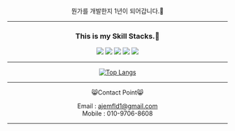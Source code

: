 <div align="center">
  
 뭔가를 개발한지 1년이 되어갑니다.👾

</div>
<div align="center">
  
*****
  
### This is my Skill Stacks.👀
  

<img src="https://img.shields.io/badge/Python-3776AB?style=flat-square&logo=python&logoColor=yellow"/> 
<img src="https://img.shields.io/badge/FastAPI-009688?style=flat-square&logo=FastAPI&logoColor=white"/> 
<img src="https://img.shields.io/badge/Nginx-009639?style=flat-square&logo=NGINX&logoColor=white"/> 
<img src="https://img.shields.io/badge/PostgreSQL-4169E1?style=flat-square&logo=PostgreSQL&logoColor=white"/> 
<img src="https://img.shields.io/badge/AWS-232F3E?style=flat-square&logo=Amazon AWS&logoColor=white"/> 

*****
   
[![Top Langs](https://github-readme-stats.vercel.app/api/top-langs/?username=Conbiction&layout=compact)](https://github.com/Conbiction/github-readme-stats)

*****

 
😸Contact Point😸

Email : ajemfld1@gmail.com<br>
Mobile : 010-9706-8608

  
*****
